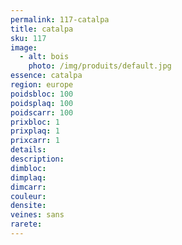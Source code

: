 ```yaml
---
permalink: 117-catalpa
title: catalpa
sku: 117
image: 
  - alt: bois
    photo: /img/produits/default.jpg
essence: catalpa
region: europe
poidsbloc: 100
poidsplaq: 100
poidscarr: 100
prixbloc: 1
prixplaq: 1
prixcarr: 1
details: 
description: 
dimbloc: 
dimplaq: 
dimcarr: 
couleur: 
densite: 
veines: sans
rarete: 
---
```

